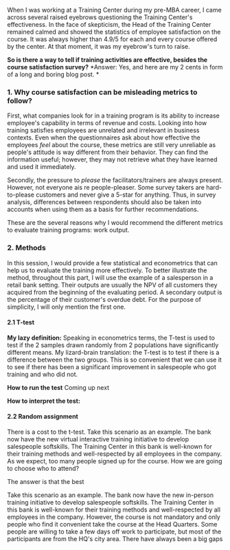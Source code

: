 When I was working at a Training Center during my pre-MBA career, I came across several raised eyebrows questioning the Training Center's effectiveness. In the face of skepticism, the Head of the Training Center remained calmed and showed the statistics of employee satisfaction on the course. It was always higher than 4.9/5 for each and every course offered by the center. At that moment, it was my eyebrow's turn to raise.

**So is there a way to tell if training activities are effective, besides the course satisfaction survey?**
*Answer: Yes, and here are my 2 cents in form of a long and boring blog post. *

### 1. Why course satisfaction can be misleading metrics to follow?
First, what companies look for in a training program is its ability to increase employee's capability in terms of revenue and costs. Looking into how training satisfies employees are unrelated and irrelevant in business contexts. Even when the questionnaires ask about how effective the employees *feel* about the course, these metrics are still very unreliable as people's attitude is way different from their behavior. They can find the information useful; however, they may not retrieve what they have learned and used it immediately.

Secondly, the pressure to *please* the facilitators/trainers are always present. However, not everyone ais re people-pleaser. Some survey takers are hard-to-please customers and never give a 5-star for anything. Thus, in survey analysis, differences between respondents should also be taken into accounts when using them as a basis for further recommendations.

These are the several reasons why I would recommend the different metrics to evaluate training programs: work output.

### 2. Methods

In this session, I would provide a few statistical and econometrics that can help us to evaluate the training more effectively. To better illustrate the method, throughout this part, I will use the example of a salesperson in a retail bank setting. Their outputs are usually the NPV of all customers they acquired from the beginning of the evaluating period. A secondary output is the percentage of their customer's overdue debt. For the purpose of simplicity, I will only mention the first one.

#### 2.1 T-test
**My lazy definition:** Speaking in econometrics terms, the T-test is used to test if the 2 samples drawn randomly from 2 populations have significantly different means. My lizard-brain translation: the T-test is to test if there is a difference between the two groups. This is so convenient that we can use it to see if there has been a significant improvement in salespeople who got training and who did not.

**How to run the test** Coming up next

**How to interpret the test:** 

#### 2.2 Random assignment
There is a cost to the t-test. Take this scenario as an example. The bank now have the new virtual interactive training initiative to develop salespeople softskills. The Training Center in this bank is well-known for their training methods and well-respected by all employees in the company. As we expect, too many people signed up for the course. How we are going to choose who to attend?

The answer is that the best 


Take this scenario as an example. The bank now have the new in-person training initiative to develop salespeople softskills. The Training Center in this bank is well-known for their training methods and well-respected by all employees in the company. However, the course is not mandatory and only people who find it convenient take the course at the Head Quarters. Some people are willing to take a few days off work to participate, but most of the participants are from the HQ's city area. There have always been a big gaps


